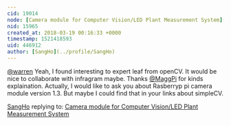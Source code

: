 ```yaml
---
cid: 19014
node: [Camera module for Computer Vision/LED Plant Measurement System](../notes/SangHo/03-17-2018/camera-module-for-computer-vision-led-plant-measurement-system)
nid: 15965
created_at: 2018-03-19 00:16:33 +0000
timestamp: 1521418593
uid: 446912
author: [SangHo](../profile/SangHo)
---
```


[@warren](/profile/warren) Yeah, I found interesting to expert leaf from openCV. It would be nice to collaborate with infragram maybe.
Thanks [@MaggPi](/profile/MaggPi) for kinds explaination. Actually, I would like to ask you about Rasberryp pi camera module version 1.3. But maybe I could find that in your links about simpleCV.


[SangHo](../profile/SangHo) replying to: [Camera module for Computer Vision/LED Plant Measurement System](../notes/SangHo/03-17-2018/camera-module-for-computer-vision-led-plant-measurement-system)

